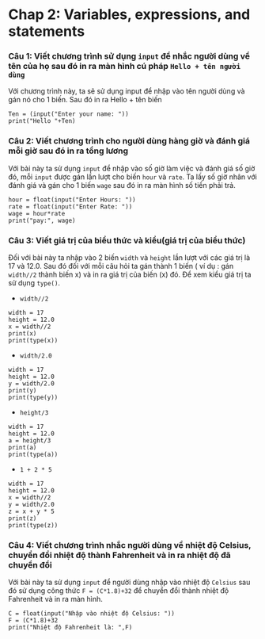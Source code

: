 # Chap 2: Variables, expressions, and statements

### Câu 1: Viết chương trình sử dụng `input` để nhắc người dùng về tên của họ sau đó in ra màn hình cú pháp `Hello + tên người dùng`

Với chương trình này, ta sẽ sử dụng input để nhập vào tên người dùng và gán nó cho 1 biến. Sau đó in ra Hello + tên biến
```
Ten = (input("Enter your name: ")) 
print("Hello "+Ten)
```

### Câu 2: Viết chương trình cho người dùng hàng giờ và đánh giá mỗi giờ sau đó in ra tổng lương

Với bài này ta sử dụng `input` để nhập vào số giờ làm việc và đánh giá số giờ đó, mỗi `input` được gán lần lượt cho biến `hour` và `rate`. Ta lấy số giờ nhân với đánh giá và gán cho 1 biến `wage` sau đó in ra màn hình số tiền phải trả. 

```
hour = float(input("Enter Hours: "))
rate = float(input("Enter Rate: "))
wage = hour*rate
print("pay:", wage)
```

### Câu 3: Viết giá trị của biểu thức và kiểu(giá trị của biểu thức)

Đối với bài này ta nhập vào 2 biến `width` và `height` lần lượt với các giá trị là 17 và 12.0. Sau đó đối với mỗi câu hỏi ta gán thành 1 biến ( ví dụ : gán `width//2` thành biến x) và in ra giá trị của biến (x) đó. Để xem kiểu giá trị ta sử dụng `type()`.

- `width//2`

```
width = 17 
height = 12.0
x = width//2
print(x)
print(type(x))
```

-  `width/2.0`

```
width = 17 
height = 12.0
y = width/2.0
print(y)
print(type(y))
```

- `height/3` 

```
width = 17 
height = 12.0
a = height/3
print(a)
print(type(a))
```

- `1 + 2 * 5`

```
width = 17
height = 12.0
x = width//2
y = width/2.0
z = x + y * 5
print(z)
print(type(z))
```

### Câu 4: Viết chương trình nhắc người dùng về nhiệt độ Celsius, chuyển đổi nhiệt độ thành Fahrenheit và in ra nhiệt độ đã chuyển đổi

Với bài này ta sử dụng `input` để người dùng nhập vào nhiệt độ `Celsius` sau đó sử dụng công thức `F = (C*1.8)+32` để chuyển đổi thành nhiệt độ Fahrenheit và in ra màn hình. 

```
C = float(input("Nhập vào nhiệt độ Celsius: "))
F = (C*1.8)+32
print("Nhiệt độ Fahrenheit là: ",F)
```
